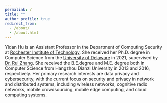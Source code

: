```yaml
---
permalink: /
title: ""
author_profile: true
redirect_from: 
  - /about/
  - /about.html
---
```



Yidan Hu is an Assistant Professor in the Department of Computing Security at <a href='https://www.rit.edu/' target='_blank'>Rochester Institute of Technology</a>. She received her Ph.D. degree in Computer Science from the <a href='https://www.udel.edu/' target='_blank'>University of Delaware</a> in 2021, supervised by <a href='https://www.eecis.udel.edu/~ruizhang/' target='_blank'>Dr. Rui Zhang</a>. She received the B.E.degree and M.E. degree both in Computer Science from Hangzhou Dianzi University in 2013 and 2016, respectively.  Her primary research interests are data privacy and cybersecurity, with the current focus on security and privacy in network and distributed systems, including wireless networks, cognitive radio networks, mobile crowdsourcing, mobile edge computing, and cloud computing systems.

